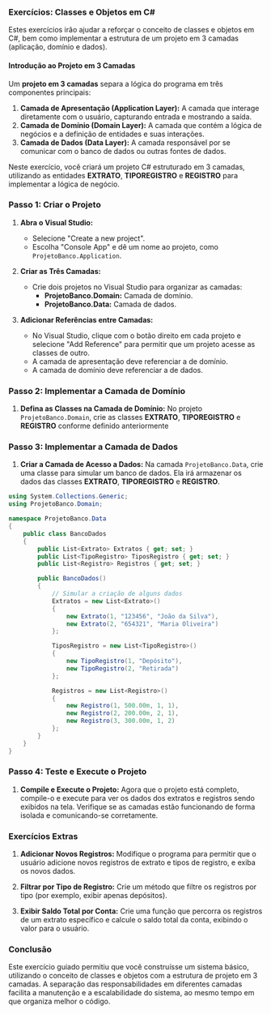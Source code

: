 ### Exercícios: Classes e Objetos em C#

Estes exercícios irão ajudar a reforçar o conceito de classes e objetos em C#, bem como implementar a estrutura de um projeto em 3 camadas (aplicação, domínio e dados).

#### Introdução ao Projeto em 3 Camadas

Um **projeto em 3 camadas** separa a lógica do programa em três componentes principais:

1. **Camada de Apresentação (Application Layer):** A camada que interage diretamente com o usuário, capturando entrada e mostrando a saída.
2. **Camada de Domínio (Domain Layer):** A camada que contém a lógica de negócios e a definição de entidades e suas interações.
3. **Camada de Dados (Data Layer):** A camada responsável por se comunicar com o banco de dados ou outras fontes de dados.

Neste exercício, você criará um projeto C# estruturado em 3 camadas, utilizando as entidades **EXTRATO**, **TIPOREGISTRO** e **REGISTRO** para implementar a lógica de negócio.

### Passo 1: Criar o Projeto

1. **Abra o Visual Studio:**
   - Selecione "Create a new project".
   - Escolha "Console App" e dê um nome ao projeto, como `ProjetoBanco.Application`.

2. **Criar as Três Camadas:**
   - Crie dois projetos no Visual Studio para organizar as camadas:
     - **ProjetoBanco.Domain:** Camada de domínio.
     - **ProjetoBanco.Data:** Camada de dados.

3. **Adicionar Referências entre Camadas:**
   - No Visual Studio, clique com o botão direito em cada projeto e selecione "Add Reference" para permitir que um projeto acesse as classes de outro.
   - A camada de apresentação deve referenciar a de domínio.
   - A camada de domínio deve referenciar a de dados.

### Passo 2: Implementar a Camada de Domínio

1. **Defina as Classes na Camada de Domínio:**
   No projeto `ProjetoBanco.Domain`, crie as classes **EXTRATO**, **TIPOREGISTRO** e **REGISTRO** conforme definido anteriormente

### Passo 3: Implementar a Camada de Dados

1. **Criar a Camada de Acesso a Dados:**
   Na camada `ProjetoBanco.Data`, crie uma classe para simular um banco de dados. Ela irá armazenar os dados das classes **EXTRATO**, **TIPOREGISTRO** e **REGISTRO**.

```csharp
using System.Collections.Generic;
using ProjetoBanco.Domain;

namespace ProjetoBanco.Data
{
    public class BancoDados
    {
        public List<Extrato> Extratos { get; set; }
        public List<TipoRegistro> TiposRegistro { get; set; }
        public List<Registro> Registros { get; set; }

        public BancoDados()
        {
            // Simular a criação de alguns dados
            Extratos = new List<Extrato>()
            {
                new Extrato(1, "123456", "João da Silva"),
                new Extrato(2, "654321", "Maria Oliveira")
            };

            TiposRegistro = new List<TipoRegistro>()
            {
                new TipoRegistro(1, "Depósito"),
                new TipoRegistro(2, "Retirada")
            };

            Registros = new List<Registro>()
            {
                new Registro(1, 500.00m, 1, 1),
                new Registro(2, 200.00m, 2, 1),
                new Registro(3, 300.00m, 1, 2)
            };
        }
    }
}
```

### Passo 4: Teste e Execute o Projeto

1. **Compile e Execute o Projeto:**
   Agora que o projeto está completo, compile-o e execute para ver os dados dos extratos e registros sendo exibidos na tela. Verifique se as camadas estão funcionando de forma isolada e comunicando-se corretamente.

### Exercícios Extras

1. **Adicionar Novos Registros:**
   Modifique o programa para permitir que o usuário adicione novos registros de extrato e tipos de registro, e exiba os novos dados.

2. **Filtrar por Tipo de Registro:**
   Crie um método que filtre os registros por tipo (por exemplo, exibir apenas depósitos).

3. **Exibir Saldo Total por Conta:**
   Crie uma função que percorra os registros de um extrato específico e calcule o saldo total da conta, exibindo o valor para o usuário.

### Conclusão
Este exercício guiado permitiu que você construísse um sistema básico, utilizando o conceito de classes e objetos com a estrutura de projeto em 3 camadas. A separação das responsabilidades em diferentes camadas facilita a manutenção e a escalabilidade do sistema, ao mesmo tempo em que organiza melhor o código.